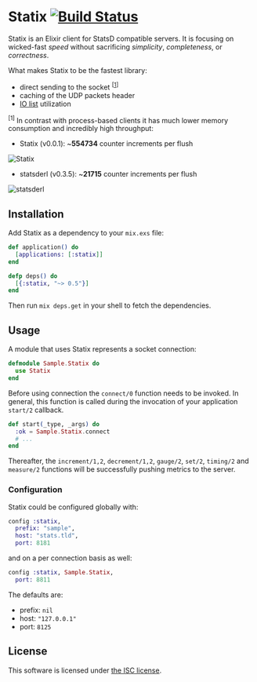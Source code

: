 # Statix [![Build Status](https://travis-ci.org/lexmag/statix.svg)](https://travis-ci.org/lexmag/statix)

Statix is an Elixir client for StatsD compatible servers.
It is focusing on wicked-fast _speed_ without sacrificing _simplicity_, _completeness_, or _correctness_.

What makes Statix to be the fastest library:

  * direct sending to the socket <sup>[[1](#direct-sending)]</sup>
  * caching of the UDP packets header
  * [IO list](http://jlouisramblings.blogspot.se/2013/07/problematic-traits-in-erlang.html) utilization

<sup><a name="direct-sending"></a>[1]</sup> In contrast with process-based clients it has much lower memory consumption and incredibly high throughput:

* Statix (v0.0.1): ~__554734__ counter increments per flush

![Statix](https://www.dropbox.com/s/9618kb09sc6cyh3/statix-v0.0.1.png?raw=1)

* statsderl (v0.3.5): ~__21715__ counter increments per flush

![statsderl](https://www.dropbox.com/s/wt96xmuywka9m4k/statsderl-v0.3.5.png?raw=1)

## Installation

Add Statix as a dependency to your `mix.exs` file:

```elixir
def application() do
  [applications: [:statix]]
end

defp deps() do
  [{:statix, "~> 0.5"}]
end
```

Then run `mix deps.get` in your shell to fetch the dependencies.

## Usage

A module that uses Statix represents a socket connection:

```elixir
defmodule Sample.Statix do
  use Statix
end
```

Before using connection the `connect/0` function needs to be invoked.
In general, this function is called during the invocation of your application `start/2` callback.

```elixir
def start(_type, _args) do
  :ok = Sample.Statix.connect
  # ...
end
```

Thereafter, the `increment/1,2`, `decrement/1,2`, `gauge/2`, `set/2`, `timing/2` and `measure/2` functions will be successfully pushing metrics to the server.

### Configuration

Statix could be configured globally with:

```elixir
config :statix,
  prefix: "sample",
  host: "stats.tld",
  port: 8181
```

and on a per connection basis as well:

```elixir
config :statix, Sample.Statix,
  port: 8811
```

The defaults are:

* prefix: `nil`
* host: `"127.0.0.1"`
* port: `8125`

## License

This software is licensed under [the ISC license](LICENSE).
